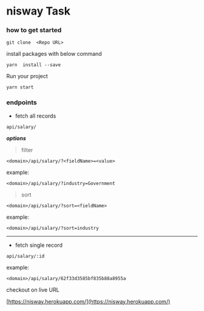 # nisway Task

### how to get started

```
git clone  <Repo URL>
```

install packages with below command

```
yarn  install --save
```

Run your project

```
yarn start
```

### endpoints

* fetch all records

```
api/salary/
```
***options***
> filter
```
<domain>/api/salary/?<fieldName>=<value>

```
example:
```
<domain>/api/salary/?industry=Government
```
> sort
```
<domain>/api/salary/?sort=<fieldName>

```
example:
```
<domain>/api/salary/?sort=industry
```
---
* fetch single record
```
api/salary/:id
```
example:
```
<domain>/api/salary/62f33d3585bf835b88a8955a
```


checkout on live URL

[https://nisway.herokuapp.com/](https://nisway.herokuapp.com/)